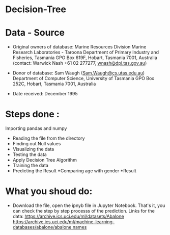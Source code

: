 # Decision-Tree
# Data - Source 

* Original owners of database:
	Marine Resources Division
	Marine Research Laboratories - Taroona
	Department of Primary Industry and Fisheries, Tasmania
	GPO Box 619F, Hobart, Tasmania 7001, Australia
	(contact: Warwick Nash +61 02 277277, wnash@dpi.tas.gov.au)

* Donor of database:
	Sam Waugh (Sam.Waugh@cs.utas.edu.au)
	Department of Computer Science, University of Tasmania
	GPO Box 252C, Hobart, Tasmania 7001, Australia

* Date received: December 1995
# Steps done :
 Importing pandas and numpy
* Reading the file from the directory
* Finding out Null values
* Visualizing the data
* Testing the data
* Apply Decision Tree Algorithm
* Training the data
* Predicting the Result
*Comparing age with gender
*Result

# What you shoud do:
* Download the file, open the ipnyb file in Jupyter Notebook. That's it, you can check the step by step processs of the prediction.
Links for the data:
https://archive.ics.uci.edu/ml/datasets/Abalone
https://archive.ics.uci.edu/ml/machine-learning-databases/abalone/abalone.names
